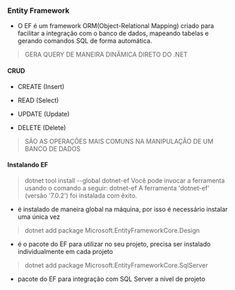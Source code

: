 ### Entity Framework

- O EF é um framework ORM(Object-Relational Mapping) criado para facilitar a integração com o banco de dados, mapeando tabelas e gerando comandos SQL de forma automática.

> GERA QUERY DE MANEIRA DINÂMICA DIRETO DO .NET

#### CRUD

- CREATE (Insert)

- READ (Select)

- UPDATE (Update)

- DELETE (Delete)

> SÃO AS OPERAÇÕES MAIS COMUNS NA MANIPULAÇÃO DE UM BANCO DE DADOS


#### Instalando EF 

> dotnet tool install --global dotnet-ef
Você pode invocar a ferramenta usando o comando a seguir: dotnet-ef
A ferramenta 'dotnet-ef' (versão '7.0.2') foi instalada com êxito.
- é instalado de maneira global na máquina, por isso é necessário instalar uma única vez


> dotnet add package Microsoft.EntityFrameworkCore.Design
- é o pacote do EF para utilizar no seu projeto, precisa ser instalado individualmente em cada projeto

> dotnet add package Microsoft.EntityFrameworkCore.SqlServer
- pacote do EF para integração com SQL Server a nível de projeto